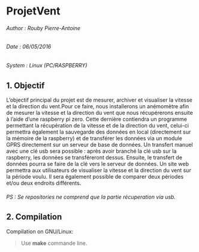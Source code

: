 # ProjetVent

###### Author :  Rouby Pierre-Antoine
###### Date :    06/05/2016
###### System :  Linux (PC/RASPBERRY)

## 1. Objectif

L’objectif principal du projet est de mesurer, archiver et visualiser la vitesse et la direction du vent.Pour ce faire, nous installerons un anémomètre afin de mesurer la vitesse et la direction du vent que nous récupérerons ensuite à l’aide d’une raspberry pi zero. Cette dernière contiendra un programme permettant la récupération de la vitesse et de la direction du vent, celui-ci permettra également la sauvegarde des données en local (directement sur la mémoire de la raspberry) et de transférer les données via un module GPRS directement sur un serveur de base de données. Un transfert manuel avec une clé usb sera possible : après avoir branché la clé usb sur la raspberry, les données se transféreront dessus. Ensuite, le transfert de données pourra se faire de la clé vers le serveur de données.
Un site web permettra aux utilisateurs de visualiser la vitesse et la direction du vent sur la période voulu. Il sera également possible de comparer deux périodes et/ou deux endroits différents.


###### PS : Se repositories ne comprend que la partie récuperation via usb.

## 2. Compilation

Compilation on GNU/Linux:

>Use **make** commande line.
